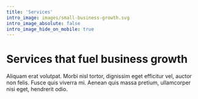 ```yaml
---
title: 'Services'
intro_image: images/small-business-growth.svg
intro_image_absolute: false
intro_image_hide_on_mobile: true
---
```


# Services that fuel business growth

Aliquam erat volutpat. Morbi nisl tortor, dignissim eget efficitur vel, auctor non felis. Fusce quis viverra mi. Aenean quis massa pretium, ullamcorper nisi eget, hendrerit odio.
